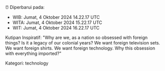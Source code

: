 ⏰ Diperbarui pada:
- WIB: Jumat, 4 Oktober 2024 14.22.17 UTC
- WITA: Jumat, 4 Oktober 2024 15.22.17 UTC
- WIT: Jumat, 4 Oktober 2024 16.22.17 UTC

Kutipan Inspiratif:
"Why are we, as a nation so obsessed with foreign things? Is it a legacy of our colonial years? We want foreign television sets. We want foreign shirts. We want foreign technology. Why this obsession with everything imported?"


Kategori: technology

